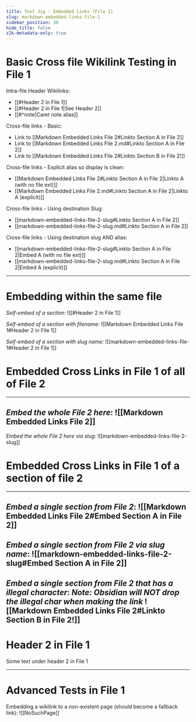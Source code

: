 ```yaml
---
title: Test Jig - Embedded Links (File 1)
slug: markdown-embedded-links-file-1
sidebar_position: 30
hide_title: false
z2k-metadata-only: true
---
```

# Basic Cross file Wikilink Testing in File 1

Intra-file Header Wikilinks:

- [[#Header 2 in File 1]]
- [[#Header 2 in File 1|See Header 2]]
- [[#^note|Caret note alias]]

Cross-file links - Basic:

- Link to [[Markdown Embedded Links File 2#Linkto Section A in File 2]]
- Link to [[Markdown Embedded Links File 2.md#Linkto Section A in File 2]]
- Link to [[Markdown Embedded Links File 2#Linkto Section B in File 2!]]

Cross-file links - Explicit alias so display is clean:

- [[Markdown Embedded Links File 2#Linkto Section A in File 2|Linkto A (with no file ext)]]
- [[Markdown Embedded Links File 2.md#Linkto Section A in File 2|Linkto A (explicit)]]

Cross-file links - Using destination Slug:

- [[markdown-embedded-links-file-2-slug#Linkto Section A in File 2]]
- [[markdown-embedded-links-file-2-slug.md#Linkto Section A in File 2]]

Cross-file links - Using destination slug AND alias:

- [[markdown-embedded-links-file-2-slug#Linkto Section A in File 2|Embed A (with no file ext)]]
- [[markdown-embedded-links-file-2-slug.md#Linkto Section A in File 2|Embed A (explicit)]]

---

# Embedding within the same file

*Self-embed of a section:*
![[#Header 2 in File 1]]

*Self-embed of a section with filename:*
![[Markdown Embedded Links File 1#Header 2 in File 1]]

*Self-embed of a section with slug name:*
![[markdown-embedded-links-file-1#Header 2 in File 1]]


# Embedded Cross Links in File 1 of all of File 2

---
*Embed the whole File 2 here*:
![[Markdown Embedded Links File 2]]
---
*Embed the whole File 2 here via slug*:
![[markdown-embedded-links-file-2-slug]]


# Embedded Cross Links in File 1 of a section of file 2

---
*Embed a single section from File 2*:
![[Markdown Embedded Links File 2#Embed Section A in File 2]]
---
*Embed a single section from File 2 via slug name*:
![[markdown-embedded-links-file-2-slug#Embed Section A in File 2]]
---
*Embed a single section from File 2 that has a illegal character*:
*Note: Obsidian will NOT drop the illegal char when making the link*
![[Markdown Embedded Links File 2#Linkto Section B in File 2!]]
---




# Header 2 in File 1

Some text under header 2 in File 1

---

# Advanced Tests in File 1

Embedding a wikilink to a non-existent page (should become a fallback link):
![[NoSuchPage]]
